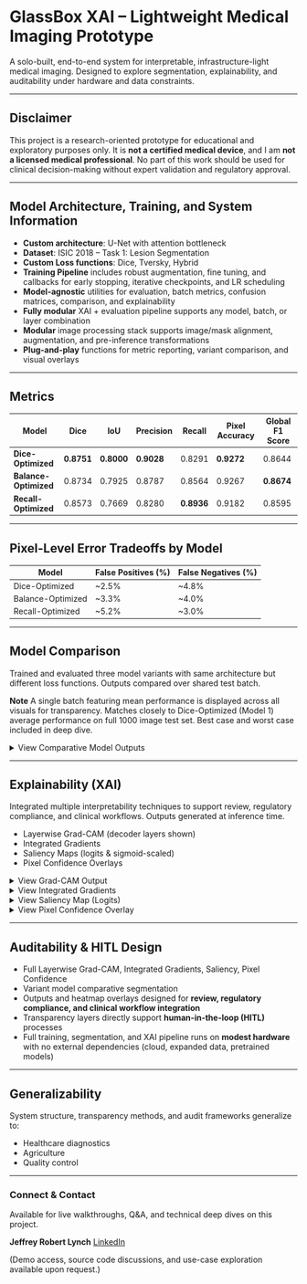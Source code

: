 # GlassBox XAI – Lightweight Medical Imaging Prototype

A solo-built, end-to-end system for interpretable, infrastructure-light medical imaging. Designed to explore segmentation, explainability, and auditability under hardware and data constraints.

---

## Disclaimer

This project is a research-oriented prototype for educational and exploratory purposes only. It is **not a certified medical device**, and I am **not a licensed medical professional**. No part of this work should be used for clinical decision-making without expert validation and regulatory approval.

---

## Model Architecture, Training, and System Information

- **Custom architecture**: U-Net with attention bottleneck  
- **Dataset**: ISIC 2018 – Task 1: Lesion Segmentation  
- **Custom Loss functions**: Dice, Tversky, Hybrid
- **Training Pipeline** includes robust augmentation, fine tuning, and callbacks for early stopping, iterative checkpoints, and LR scheduling 
- **Model-agnostic** utilities for evaluation, batch metrics, confusion matrices, comparison, and explainability
- **Fully modular** XAI + evaluation pipeline supports any model, batch, or layer combination
- **Modular** image processing stack supports image/mask alignment, augmentation, and pre-inference transformations
- **Plug-and-play** functions for metric reporting, variant comparison, and visual overlays 

---

## Metrics 

| Model              | Dice     | IoU      | Precision | Recall   | Pixel Accuracy | Global F1 Score |
|-------------------|----------|----------|-----------|----------|----------------|----------|
| **Dice-Optimized**   | **0.8751** | **0.8000** | **0.9028**  | 0.8291   | **0.9272**      | 0.8644   |
| **Balance-Optimized**| 0.8734   | 0.7925   | 0.8787    | 0.8564   | 0.9267         | **0.8674** |
| **Recall-Optimized** | 0.8573   | 0.7669   | 0.8280    | **0.8936** | 0.9182         | 0.8595   |

---

## Pixel-Level Error Tradeoffs by Model

| Model                     | False Positives (%) | False Negatives (%) |
|---------------------------|---------------------|----------------------|
| Dice-Optimized            | ~2.5%               | ~4.8%                |
| Balance-Optimized         | ~3.3%               | ~4.0%                |
| Recall-Optimized          | ~5.2%               | ~3.0%                |

---

## Model Comparison

Trained and evaluated three model variants with same architecture but different loss functions. Outputs compared over shared test batch.

**Note** A single batch featuring mean performance is displayed across all visuals for transparency. Matches closely to Dice-Optimized (Model 1) average performance on full 1000 image test set. Best case and worst case included in deep dive. 

<details>
<summary>View Comparative Model Outputs</summary>

![Multi-Model - Variant Comparison Visual](output/multi_model_batch_a_1.png)
*Side-by-side comparison of segmentation output vs. ground truth across three model variants.*

</details>

---

## Explainability (XAI)

Integrated multiple interpretability techniques to support review, regulatory compliance, and clinical workflows. Outputs generated at inference time.

- Layerwise Grad-CAM (decoder layers shown)  
- Integrated Gradients  
- Saliency Maps (logits & sigmoid-scaled)  
- Pixel Confidence Overlays  

<details>
<summary>View Grad-CAM Output</summary>

![Model 1 - Grad-CAM Decoder Layer Output](output/layer_dec_model_1_batch_a_1.png)
*Decoder-layer activation via Grad-CAM. Full end-to-end layerwise mapping available in deep dive.*

</details>

<details>
<summary>View Integrated Gradients</summary>

![Model 1 - Integrated Gradients Output](output/int_grad_model_1_batch_a_1.png) 
*Map using Integrated Gradients.*

</details>

<details>
<summary>View Saliency Map (Logits)</summary>

![Model 1 - Saliency Map Logits Output](output/sal_map_model_1_batch_a_1_raw.png) 
*Saliency based on raw logits.*

</details>

<details>
<summary>View Pixel Confidence Overlay</summary>

![Model 1 - Confidence Map Output](output/conf_map_model_1_batch_a_1.png)
*Overlay displaying class confidence for each pixel, grouped by like pixels.*

</details>

---

## Auditability & HITL Design

- Full Layerwise Grad-CAM, Integrated Gradients, Saliency, Pixel Confidence
- Variant model comparative segmentation
- Outputs and heatmap overlays designed for **review, regulatory compliance, and clinical workflow integration**  
- Transparency layers directly support **human-in-the-loop (HITL)** processes
- Full training, segmentation, and XAI pipeline runs on **modest hardware** with no external dependencies (cloud, expanded data, pretrained models)

---

## Generalizability

System structure, transparency methods, and audit frameworks generalize to:

- Healthcare diagnostics  
- Agriculture 
- Quality control 

---

### Connect & Contact

Available for live walkthroughs, Q&A, and technical deep dives on this project.

**Jeffrey Robert Lynch** [LinkedIn](https://www.linkedin.com/in/jeffrey-lynch-350930348)

(Demo access, source code discussions, and use-case exploration available upon request.)
